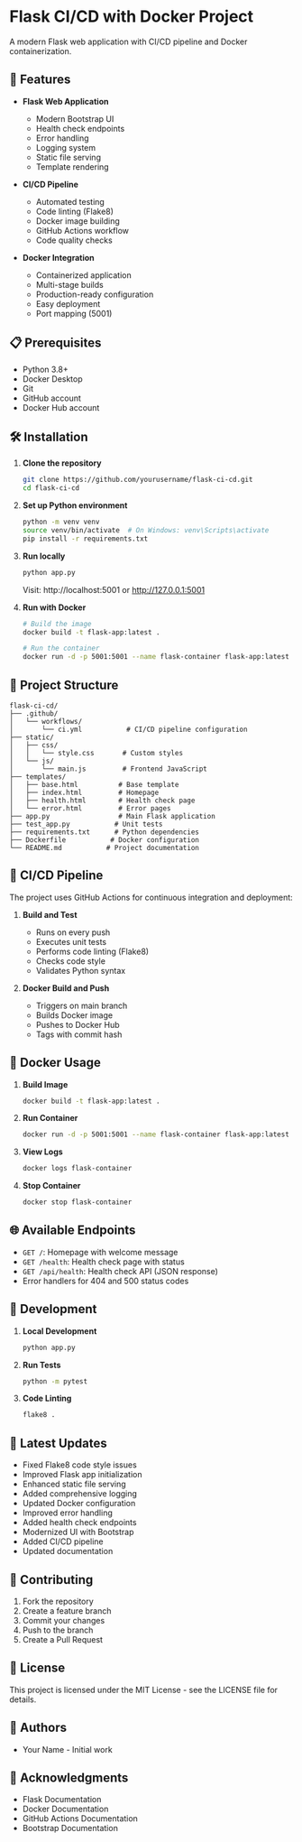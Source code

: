 # Flask CI/CD with Docker Project

A modern Flask web application with CI/CD pipeline and Docker containerization.

## 🚀 Features

- **Flask Web Application**
  - Modern Bootstrap UI
  - Health check endpoints
  - Error handling
  - Logging system
  - Static file serving
  - Template rendering

- **CI/CD Pipeline**
  - Automated testing
  - Code linting (Flake8)
  - Docker image building
  - GitHub Actions workflow
  - Code quality checks

- **Docker Integration**
  - Containerized application
  - Multi-stage builds
  - Production-ready configuration
  - Easy deployment
  - Port mapping (5001)

## 📋 Prerequisites

- Python 3.8+
- Docker Desktop
- Git
- GitHub account
- Docker Hub account

## 🛠️ Installation

1. **Clone the repository**
   ```bash
   git clone https://github.com/yourusername/flask-ci-cd.git
   cd flask-ci-cd
   ```

2. **Set up Python environment**
   ```bash
   python -m venv venv
   source venv/bin/activate  # On Windows: venv\Scripts\activate
   pip install -r requirements.txt
   ```

3. **Run locally**
   ```bash
   python app.py
   ```
   Visit: http://localhost:5001 or http://127.0.0.1:5001

4. **Run with Docker**
   ```bash
   # Build the image
   docker build -t flask-app:latest .

   # Run the container
   docker run -d -p 5001:5001 --name flask-container flask-app:latest
   ```

## 📁 Project Structure

```
flask-ci-cd/
├── .github/
│   └── workflows/
│       └── ci.yml           # CI/CD pipeline configuration
├── static/
│   ├── css/
│   │   └── style.css       # Custom styles
│   └── js/
│       └── main.js         # Frontend JavaScript
├── templates/
│   ├── base.html          # Base template
│   ├── index.html         # Homepage
│   ├── health.html        # Health check page
│   └── error.html         # Error pages
├── app.py                 # Main Flask application
├── test_app.py           # Unit tests
├── requirements.txt      # Python dependencies
├── Dockerfile           # Docker configuration
└── README.md           # Project documentation
```

## 🔄 CI/CD Pipeline

The project uses GitHub Actions for continuous integration and deployment:

1. **Build and Test**
   - Runs on every push
   - Executes unit tests
   - Performs code linting (Flake8)
   - Checks code style
   - Validates Python syntax

2. **Docker Build and Push**
   - Triggers on main branch
   - Builds Docker image
   - Pushes to Docker Hub
   - Tags with commit hash

## 🐳 Docker Usage

1. **Build Image**
   ```bash
   docker build -t flask-app:latest .
   ```

2. **Run Container**
   ```bash
   docker run -d -p 5001:5001 --name flask-container flask-app:latest
   ```

3. **View Logs**
   ```bash
   docker logs flask-container
   ```

4. **Stop Container**
   ```bash
   docker stop flask-container
   ```

## 🌐 Available Endpoints

- `GET /`: Homepage with welcome message
- `GET /health`: Health check page with status
- `GET /api/health`: Health check API (JSON response)
- Error handlers for 404 and 500 status codes

## 🔧 Development

1. **Local Development**
   ```bash
   python app.py
   ```

2. **Run Tests**
   ```bash
   python -m pytest
   ```

3. **Code Linting**
   ```bash
   flake8 .
   ```

## 📝 Latest Updates

- Fixed Flake8 code style issues
- Improved Flask app initialization
- Enhanced static file serving
- Added comprehensive logging
- Updated Docker configuration
- Improved error handling
- Added health check endpoints
- Modernized UI with Bootstrap
- Added CI/CD pipeline
- Updated documentation

## 🤝 Contributing

1. Fork the repository
2. Create a feature branch
3. Commit your changes
4. Push to the branch
5. Create a Pull Request

## 📄 License

This project is licensed under the MIT License - see the LICENSE file for details.

## 👥 Authors

- Your Name - Initial work

## 🙏 Acknowledgments

- Flask Documentation
- Docker Documentation
- GitHub Actions Documentation
- Bootstrap Documentation